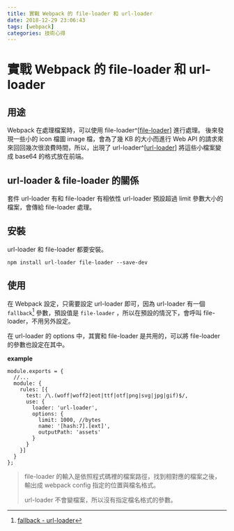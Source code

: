```yaml
---
title: 實戰 Webpack 的 file-loader 和 url-loader
date: 2018-12-29 23:06:43
tags: [webpack]
categories: 技術心得
---
```

# 實戰 Webpack 的 file-loader 和 url-loader

## 用途

Webpack 在處理檔案時，可以使用 file-loader^[[file-loader](https://github.com/webpack-contrib/file-loader)] 進行處理。
後來發現一些小的 icon 檔圖 image 檔，會為了幾 KB 的大小而進行 Web API 的請求來來回回幾次很浪費時間，所以，出現了 url-loader^[[url-loader](https://github.com/webpack-contrib/url-loader)] 將這些小檔案變成 base64 的格式放在前端。

## url-loader & file-loader 的關係

套件 url-loader 有和 file-loader 有相依性
url-loader 預設超過 limit 參數大小的檔案，會傳給 file-loader 處理。

## 安裝

url-loader 和 file-loader 都要安裝。

```shell
npm install url-loader file-loader --save-dev
```

## 使用

在 Webpack 設定，只需要設定 url-loader 即可，因為 url-loader 有一個 `fallback`[^url-loader.fallback] 參數，預設值是 `file-loader` ，所以在預設的情況下，會呼叫 file-loader，不用另外設定。

在 url-loader 的 options 中，其實和 file-loader 是共用的，可以將 file-loader 的參數也設定在其中。

**example**

[^url-loader.fallback]: [fallback - url-loader](https://github.com/webpack-contrib/url-loader#fallback)

```javascript=
module.exports = {
  //...
  module: {
    rules: [{
      test: /\.(woff|woff2|eot|ttf|otf|png|svg|jpg|gif)$/,
      use: {
        loader: 'url-loader',
        options: {
          limit: 1000, //bytes
          name: '[hash:7].[ext]',
          outputPath: 'assets'
        }
      }
    }]
  }
};
```

> file-loader 的輸入是依照程式碼裡的檔案路徑，找到相對應的檔案之後，輸出成 webpack config 指定的位置與檔名格式。
>
> url-loader 不會變檔案，所以沒有指定檔名格式的參數。
